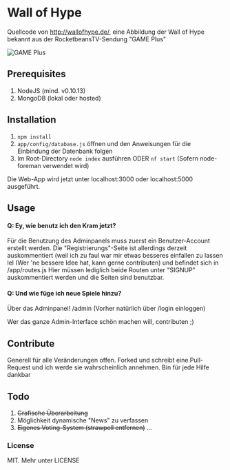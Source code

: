 # Wall of Hype

Quellcode von http://wallofhype.de/, eine Abbildung der Wall of Hype bekannt aus der RocketbeansTV-Sendung "GAME Plus"

![GAME Plus](http://i.imgur.com/EGQgnGz.jpg "Die Wall of Hype in GAME Plus")

## Prerequisites

1. NodeJS (mind. v0.10.13)
2. MongoDB (lokal oder hosted)

## Installation

1. ```npm install```
2. ```app/config/database.js``` öffnen und den Anweisungen für die Einbindung der Datenbank folgen
3. Im Root-Directory ```node index``` ausführen ODER ```nf start``` (Sofern node-foreman verwendet wird)

Die Web-App wird jetzt unter localhost:3000 oder localhost:5000 ausgeführt.

## Usage

#### Q: Ey, wie benutz ich den Kram jetzt?

Für die Benutzung des Adminpanels muss zuerst ein Benutzer-Account erstellt werden. Die "Registrierungs"-Seite ist allerdings derzeit auskommentiert (weil ich zu faul war mir etwas besseres einfallen zu lassen lel (Wer 'ne bessere Idee hat, kann gerne contributen) und befindet sich in /app/routes.js
Hier müssen lediglich beide Routen unter "SIGNUP" auskommentiert werden und die Seiten sind benutzbar.

#### Q: Und wie füge ich neue Spiele hinzu?

Über das Adminpanel! /admin (Vorher natürlich über /login einloggen)

Wer das ganze Admin-Interface schön machen will, contributen ;) 


## Contribute

Generell für alle Veränderungen offen. Forked und schreibt eine Pull-Request und ich werde sie wahrscheinlich annehmen. Bin für jede Hilfe dankbar

## Todo

1. ~~Grafische Überarbeitung~~
2. Möglichkeit dynamische "News" zu verfassen 
3. ~~Eigenes Voting-System (strawpoll entfernen)~~
...


### License

MIT. Mehr unter LICENSE
